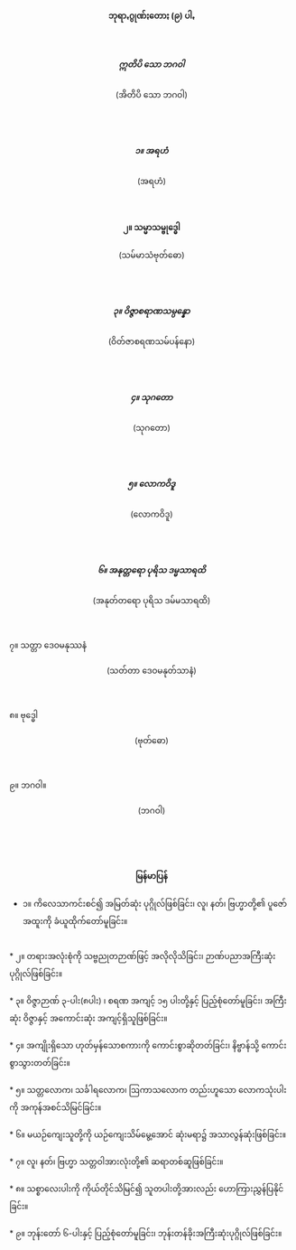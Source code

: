 <h4 style="text-align:center">ဘုရာꩻဂွုဏ်ႏတောႏ (၉) ပါꩻ</h4><br>

<h5 style="text-align:center">ဣတိပိ သော ဘဂဝါ</h5>
<p style="text-align:center">(အိတိပိ သော ဘဂဝါ)</p><br>
<br>
<h5 style="text-align:center">၁။ အရဟံ</h5>
<p style="text-align:center">(အရဟံ)</p>
<br>
<h4 style="text-align:center">၂။ သမ္မာသမ္ဗုဒ္ဓေါ</h5>
<p style="text-align:center">(သမ်မာသံဗုတ်ဓော)</p><br>
<br>
<h5 style="text-align:center">၃။ ဝိဇ္ဇာစရာဏသမ္ပန္နော</h5>
<p style="text-align:center">(ဝိတ်ဇာစရဏသမ်ပန်နော)</p><br>
<br>
<h5 style="text-align:center">၄။ သုဂတော</h5>
<p style="text-align:center">(သုဂတော)</p><br>
<br>
<h5 style="text-align:center">၅။ လောကဝိဒူ</h5>
<p style="text-align:center">(လောကဝိဒူ)</p><br>
<br>
<h5 style="text-align:center">၆။ အနုတ္တရော ပုရိသ ဒမ္မသာရထိ</h5>
<p style="text-align:center">(အနုတ်တရော ပုရိသ ဒမ်မသာရထိ)</p><br>
<br>
<h5style="text-align:center">၇။ သတ္တာ ဒေဝမနုဿနံ</h5>
<p style="text-align:center">(သတ်တာ ဒေဝမနုတ်သာနံ)</p><br>
<br>
<h5style="text-align:center">၈။ ဗုဒ္ဓေါ</h5>
<p style="text-align:center">(ဗုတ်ဓော)</p><br>
<br>
<h5style="text-align:center">၉။ ဘဂဝါ။</h5><br>
<p style="text-align:center">(ဘဂဝါ)</p><br><br><br>

<h4 style="text-align:center">မြန်မာပြန်</h4>

* ၁။ ကိလေသာကင်းစင်၍ အမြတ်ဆုံး ပုဂ္ဂိုလ်ဖြစ်ခြင်း၊ လူ၊ နတ်၊ ဗြဟ္မာတို့၏ ပူဇော်အထူးကို ခံယူထိုက်တော်မူခြင်း။<br>
<br>
* ၂။ တရားအလုံးစုံကို သဗ္ဗညုတဉာဏ်ဖြင့် အလိုလိုသိခြင်း၊ ဉာဏ်ပညာအကြီးဆုံးပုဂ္ဂိုလ်ဖြစ်ခြင်း။<br>
<br>
* ၃။ ဝိဇ္ဇာဉာဏ် ၃-ပါး(၈ပါး) ၊ စရဏ အကျင့် ၁၅ ပါးတို့နှင့် ပြည့်စုံတော်မူခြင်း၊ အကြီးဆုံး ဝိဇ္ဇာနှင့် အကောင်းဆုံး အကျင့်ရှိသူဖြစ်ခြင်း။<br>
<br>
* ၄။ အကျိုးရှိသော ဟုတ်မှန်သောစကားကို ကောင်းစွာဆိုတတ်ခြင်း၊ နိဗ္ဗာန်သို့ ကောင်းစွာသွားတတ်ခြင်း။<br>
<br>
* ၅။ သတ္တလောက၊ သင်္ခါရလောက၊ ဩကာသလောက တည်းဟူသော လောကသုံးပါးကို အကုန်အစင်သိမြင်ခြင်း။<br>
<br>
* ၆။ မယဉ်ကျေးသူတို့ကို ယဉ်ကျေးသိမ်မွေ့အောင် ဆုံးမရာ၌ အသာလွန်ဆုံးဖြစ်ခြင်း။<br><br>
* ၇။ လူ၊ နတ်၊ ဗြဟ္မာ သတ္တဝါအားလုံးတို့၏ ဆရာတစ်ဆူဖြစ်ခြင်း။<br><br>
* ၈။ သစ္စာလေးပါးကို ကိုယ်တိုင်သိမြင်၍ သူတပါးတို့အားလည်း ဟောကြားညွှန်ပြနိုင်ခြင်း။<br><br>
* ၉။ ဘုန်းတော် ၆-ပါးနှင့် ပြည့်စုံတော်မူခြင်း၊ ဘုန်းတန်ခိုးအကြီးဆုံးပုဂ္ဂိုလ်ဖြစ်ခြင်း။<br><br>